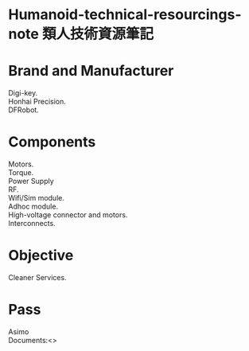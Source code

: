 # Humanoid-technical-resourcings-note 類人技術資源筆記


Brand and Manufacturer
====
Digi-key.<br>
Honhai Precision.<br>
DFRobot.<br>

Components
====
Motors.<br>
Torque.<br>
Power Supply<br>
RF.<br>
Wifi/Sim module.<br>
Adhoc module.<br>
High-voltage connector and motors.<br>
Interconnects.<br>

Objective
====
Cleaner Services.

Pass
====
Asimo<br>
Documents:<>
